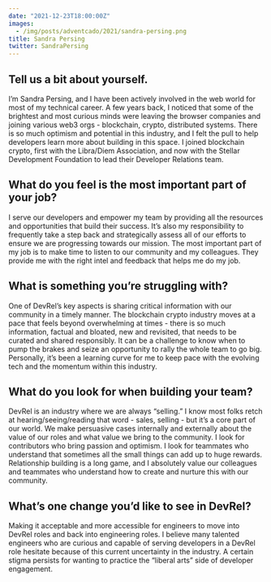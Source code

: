```yaml
---
date: "2021-12-23T18:00:00Z"
images:
  - /img/posts/adventcado/2021/sandra-persing.png
title: Sandra Persing
twitter: SandraPersing
---
```


## Tell us a bit about yourself.


I’m Sandra Persing, and I have been actively involved in the web world for most of my technical career. A few years back, I noticed that some of the brightest and most curious minds were leaving the browser companies and joining various web3 orgs - blockchain, crypto, distributed systems. There is so much optimism and potential in this industry, and I felt the pull to help developers learn more about building in this space. I joined blockchain crypto, first with the Libra/Diem Association, and now with the Stellar Development Foundation to lead their Developer Relations team. 


## What do you feel is the most important part of your job?


I serve our developers and empower my team by providing all the resources and opportunities that build their success. It’s also my responsibility to frequently take a step back and strategically assess all of our efforts to ensure we are progressing towards our mission. The most important part of my job is to make time to listen to our community and my colleagues. They provide me with the right intel and feedback that helps me do my job.


## What is something you’re struggling with?


One of DevRel’s key aspects is sharing critical information with our community in a timely manner. The blockchain crypto industry moves at a pace that feels beyond overwhelming at times - there is so much information, factual and bloated, new and revisited, that needs to be curated and shared responsibly. It can be a challenge to know when to pump the brakes and seize an opportunity to rally the whole team to go big. Personally, it’s been a learning curve for me to keep pace with the evolving tech and the momentum within this industry. 


## What do you look for when building your team?


DevRel is an industry where we are always “selling.” I know most folks retch at hearing/seeing/reading that word - sales, selling - but it’s a core part of our world. We make persuasive cases internally and externally about the value of our roles and what value we bring to the community. I look for contributors who bring passion and optimism. I look for teammates who understand that sometimes all the small things can add up to huge rewards. Relationship building is a long game, and I absolutely value our colleagues and teammates who understand how to create and nurture this with our community.


## What’s one change you’d like to see in DevRel?


Making it acceptable and more accessible for engineers to move into DevRel roles and back into engineering roles. I believe many talented engineers who are curious and capable of serving developers in a DevRel role hesitate because of this current uncertainty in the industry. A certain stigma persists for wanting to practice the “liberal arts” side of developer engagement.
